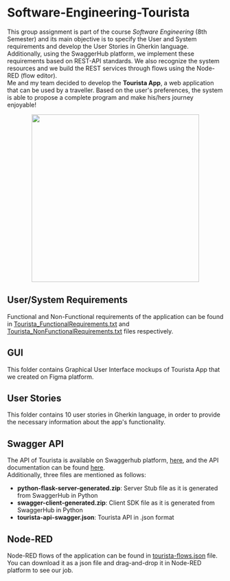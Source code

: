 # Software-Engineering-Tourista
This group assignment is part of the course _Software Engineering_ (8th Semester) and its main objective is to specify the User and System requirements and develop the User Stories in Gherkin language. Additionally, using the SwaggerHub platform, we implement these requirements based on REST-API standards. We also recognize the system resources and we build the REST services through flows using the Node-RED (flow editor).\
Me and my team decided to develop the **Tourista App**, a web application that can be used by a traveller. Based on the user's preferences, the system is able to propose a complete program and make his/hers journey enjoyable!

<p align="center">
  <img width="390" height="390" src="https://user-images.githubusercontent.com/81076999/112958808-7d8e8900-914b-11eb-9fde-cce865f6ee01.PNG">
</p>

## User/System Requirements
Functional and Non-Functional requirements of the application can be found in [Tourista_FunctionalRequirements.txt](Tourista_FunctionalRequirements.txt) and [Tourista_NonFunctionalRequirements.txt](Tourista_NonFunctionalRequirements.txt) files respectively.

## GUI
This folder contains Graphical User Interface mockups of Tourista App that we created on Figma platform.

## User Stories
This folder contains 10 user stories in Gherkin language, in order to provide the necessary information about the app's functionality.

## Swagger API
The API of Tourista is available on Swaggerhub platform, [here](https://app.swaggerhub.com/apis/ThomiSEAuth/Tourista-API/1.0.0#free), and the API documentation can be found [here](https://app.swaggerhub.com/apis-docs/ThomiSEAuth/Tourista-API/1.0.0).\
Additionally, three files are mentioned as follows: 

* **python-flask-server-generated.zip**: Server Stub file as it is generated from SwaggerHub in Python
* **swagger-client-generated.zip**: Client SDK file as it is generated from SwaggerHub in Python
* **tourista-api-swagger.json**: Tourista API in .json format

## Node-RED
Node-RED flows of the application can be found in [tourista-flows.json](tourista-flows.json) file. You can download it as a json file and drag-and-drop it in Node-RED platform to see our job.
  
